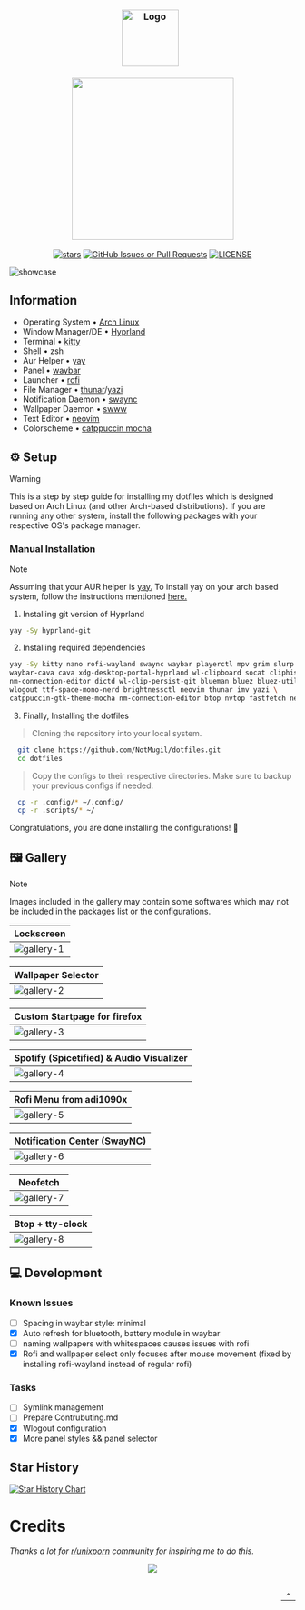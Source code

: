 <h3 align="center">
  <img src="https://raw.githubusercontent.com/catppuccin/catppuccin/main/assets/logos/exports/1544x1544_circle.png" width="100" alt="Logo"/>
  <img src="https://raw.githubusercontent.com/catppuccin/catppuccin/main/assets/misc/transparent.png" height="30" width="0px"/>
  <img src="https://raw.githubusercontent.com/catppuccin/catppuccin/main/assets/misc/transparent.png" height="30" width="0px"/>
  <p align="center"><img src="https://raw.githubusercontent.com/catppuccin/catppuccin/main/assets/palette/macchiato.png" width="285" /></p>
</h3>

<div align="center">
<p>
<a href="https://github.com/NotMugil/dotfiles/stargazers"><img src="https://img.shields.io/github/stars/NotMugil/dotfiles?style=for-the-badge&logo=starship&color=C9CBFF&logoColor=C9CBFF&labelColor=302D41" alt="stars"><a>
<a href="https://github.com/NotMugil/dotfiles/issues"><img alt="GitHub Issues or Pull Requests" src="https://img.shields.io/github/issues/NotMugil/dotfiles?style=for-the-badge&logo=gitbook&color=A6E3A1&logoColor=A6E3A1&labelColor=302D41"></a>
<a href="https://github.com/NotMugil/dotfiles?tab=GPL-3.0-1-ov-file"><img src="https://img.shields.io/github/license/NotMugil/dotfiles?style=for-the-badge&logo=&color=CBA6F7&logoColor=CBA6F7&labelColor=302D41" alt="LICENSE"></a>
</p>
</div>

![showcase](.github/assets/showcase.png)

## Information
- Operating System • [Arch Linux](https://archlinux.org)
- Window Manager/DE • [Hyprland](https://hyprland.org/)
- Terminal • [kitty](https://github.com/kovidgoyal/kitty)
- Shell • zsh
- Aur Helper • [yay](https://github.com/Jguer/yay)
- Panel • [waybar](https://github.com/Alexays/Waybar)
- Launcher • [rofi](https://github.com/davatorium/rofi)
- File Manager • [thunar](https://wiki.archlinux.org/title/thunar)/[yazi](https://github.com/sxyazi/yazi)
- Notification Daemon • [swaync](https://github.com/ErikReider/SwayNotificationCenter)
- Wallpaper Daemon • [swww](https://github.com/LGFae/swww)
- Text Editor • [neovim](https://neovim.io/)
- Colorscheme • [catppuccin mocha](https://github.com/catppuccin/catppuccin)

## ⚙️ Setup
  > [!WARNING]
  > This is a step by step guide for installing my dotfiles which is designed based on Arch Linux (and other Arch-based distributions). If you are running any other system, install the following packages with your respective OS's package manager.

### Manual Installation
  > [!NOTE]
  > Assuming that your AUR helper is [yay.](https://github.com/Jguer/yay)
  > To install yay on your arch based system, follow the instructions mentioned [here.](https://github.com/Jguer/yay?tab=readme-ov-file#installation) 
  1. Installing git version of Hyprland
     
   ```bash
   yay -Sy hyprland-git
   ```

  2. Installing required dependencies     
    
   ```bash
   yay -Sy kitty nano rofi-wayland swaync waybar playerctl mpv grim slurp jq bc pamixer pavucontrol \
 waybar-cava cava xdg-desktop-portal-hyprland wl-clipboard socat cliphist hyprpicker \
 nm-connection-editor dictd wl-clip-persist-git blueman bluez bluez-utils nwg-look \
 wlogout ttf-space-mono-nerd brightnessctl neovim thunar imv yazi \
 catppuccin-gtk-theme-mocha nm-connection-editor btop nvtop fastfetch neofetch 
   ```

  3. Finally, Installing the dotfiles
     
  > Cloning the repository into your local system.
  ```bash
    git clone https://github.com/NotMugil/dotfiles.git
    cd dotfiles
  ```

  > Copy the configs to their respective directories. Make sure to backup your previous configs if needed. 
  ```bash
    cp -r .config/* ~/.config/
    cp -r .scripts/* ~/
  ```

Congratulations, you are done installing the configurations! 🎉 


## 🖼️ Gallery
>[!NOTE] 
> Images included in the gallery may contain some softwares which may not be included in the packages list or the configurations.


|  **Lockscreen**                                          |
| -------------------------------------------------------- |
| ![gallery-1](.github/assets/gallery-01.png)              |

| **Wallpaper Selector**                                   |
| -------------------------------------------------------- |
| ![gallery-2](.github/assets/gallery-02.png)              |

| **Custom Startpage for firefox**                         |
| -------------------------------------------------------- |
| ![gallery-3](.github/assets/gallery-03.png)              |

| **Spotify (Spicetified) & Audio Visualizer**             |
| -------------------------------------------------------- |
| ![gallery-4](.github/assets/gallery-04.png)              |

| **Rofi Menu from adi1090x**                              |
| -------------------------------------------------------- |
| ![gallery-5](.github/assets/gallery-05.png)              |

| **Notification Center (SwayNC)**                         |
| -------------------------------------------------------- |
| ![gallery-6](.github/assets/gallery-06.png)              |

| **Neofetch**                                             |
| -------------------------------------------------------- |
| ![gallery-7](.github/assets/gallery-07.png)              |

| **Btop + tty-clock**                                     |
| -------------------------------------------------------- |
| ![gallery-8](.github/assets/gallery-08.png)              |


## 💻 Development

### Known Issues
- [ ] Spacing in waybar style: minimal
- [x] Auto refresh for bluetooth, battery module in waybar
- [ ] naming wallpapers with whitespaces causes issues with rofi
- [x] Rofi and wallpaper select only focuses after mouse movement (fixed by installing rofi-wayland instead of regular rofi)

### Tasks
- [ ] Symlink management
- [ ] Prepare Contrubuting.md
- [x] Wlogout configuration
- [x] More panel styles && panel selector

## Star History
[![Star History Chart](https://api.star-history.com/svg?repos=NotMugil/dotfiles&type=Date)](https://star-history.com/#NotMugil/dotfiles&Date)

# Credits
_Thanks a lot for [r/unixporn](https://www.reddit.com/r/unixporn/) community for inspiring me to do this._

<div align="center">
  <img src="https://raw.githubusercontent.com/catppuccin/catppuccin/main/assets/footers/gray0_ctp_on_line.svg?sanitize=true"/>
</div>

<div align="right">
  <br>
  <a href="#top"><br><kbd> ^ </kbd><br></a>
</div>

